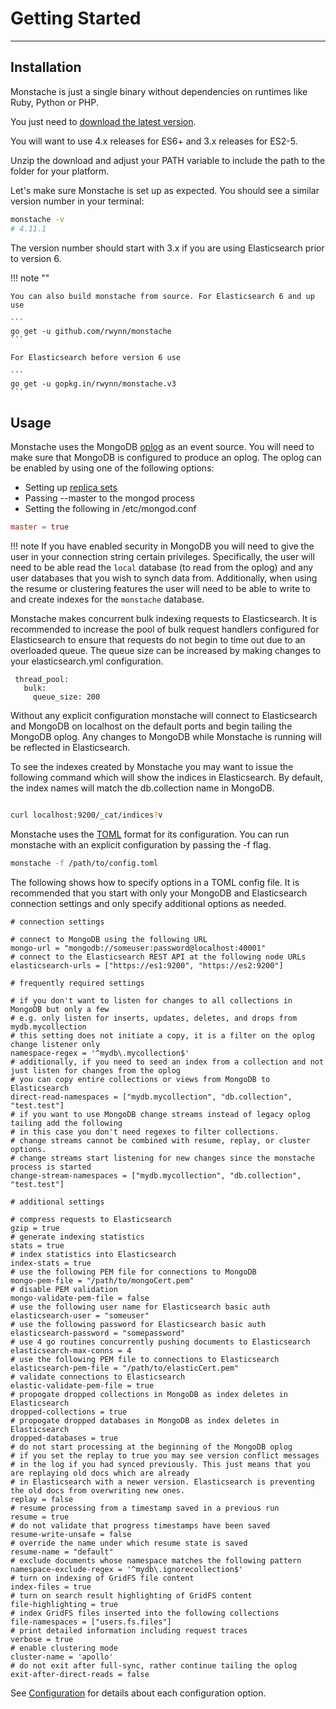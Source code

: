 # Getting Started

---

## Installation

Monstache is just a single binary without dependencies on runtimes like Ruby, Python or PHP.

You just need to [download the latest version](https://github.com/rwynn/monstache/releases).

You will want to use 4.x releases for ES6+ and 3.x releases for ES2-5.

Unzip the download and adjust your PATH variable to include the path to the folder for your platform.

Let's make sure Monstache is set up as expected. You should see a similar version number in your terminal:

```sh
monstache -v
# 4.11.1
```

The version number should start with 3.x if you are using Elasticsearch prior to version 6.

!!! note ""

	You can also build monstache from source. For Elasticsearch 6 and up use

	```
	go get -u github.com/rwynn/monstache
	```

	For Elasticsearch before version 6 use

	```
	go get -u gopkg.in/rwynn/monstache.v3
	```

## Usage

Monstache uses the MongoDB [oplog](https://docs.mongodb.com/manual/core/replica-set-oplog/) as an event source. You will need to make sure that MongoDB is configured to
produce an oplog.  The oplog can be enabled by using one of the following options:

+ Setting up [replica sets](http://docs.mongodb.org/manual/tutorial/deploy-replica-set/)
+ Passing --master to the mongod process
+ Setting the following in /etc/mongod.conf

```toml
master = true
```

!!! note
	If you have enabled security in MongoDB you will need to give the user in your connection string
	certain privileges.  Specifically, the user will need to be able read the `local` database (to read
	from the oplog) and any user databases that you wish to synch data from.  Additionally, when using the 
	resume or clustering features the user will need to be able to write to and create indexes for the 
	`monstache` database. 

Monstache makes concurrent bulk indexing requests to Elasticsearch.  It is recommended to increase the
pool of bulk request handlers configured for Elasticsearch to ensure that requests do not begin to time
out due to an overloaded queue. The queue size can be increased by making changes to your elasticsearch.yml
configuration.

```
 thread_pool:
   bulk:
     queue_size: 200
```

Without any explicit configuration monstache will connect to Elasticsearch and MongoDB on localhost
on the default ports and begin tailing the MongoDB oplog.  Any changes to MongoDB while Monstache is running will be reflected in Elasticsearch.

To see the indexes created by Monstache you may want to issue the following command which will show the indices in Elasticsearch. By default, the
index names will match the db.collection name in MongoDB.

```sh

curl localhost:9200/_cat/indices?v

```

Monstache uses the [TOML](https://github.com/toml-lang/toml) format for its configuration.  You can run 
monstache with an explicit configuration by passing the -f flag.

```sh
monstache -f /path/to/config.toml
```

The following shows how to specify options in a TOML config file.  It is recommended that you start with only your MongoDB
and Elasticsearch connection settings and only specify additional options as needed. 

```
# connection settings

# connect to MongoDB using the following URL
mongo-url = "mongodb://someuser:password@localhost:40001"
# connect to the Elasticsearch REST API at the following node URLs
elasticsearch-urls = ["https://es1:9200", "https://es2:9200"]

# frequently required settings

# if you don't want to listen for changes to all collections in MongoDB but only a few
# e.g. only listen for inserts, updates, deletes, and drops from mydb.mycollection
# this setting does not initiate a copy, it is a filter on the oplog change listener only
namespace-regex = '^mydb\.mycollection$'
# additionally, if you need to seed an index from a collection and not just listen for changes from the oplog
# you can copy entire collections or views from MongoDB to Elasticsearch
direct-read-namespaces = ["mydb.mycollection", "db.collection", "test.test"]
# if you want to use MongoDB change streams instead of legacy oplog tailing add the following
# in this case you don't need regexes to filter collections.
# change streams cannot be combined with resume, replay, or cluster options.
# change streams start listening for new changes since the monstache process is started
change-stream-namespaces = ["mydb.mycollection", "db.collection", "test.test"]

# additional settings

# compress requests to Elasticsearch
gzip = true
# generate indexing statistics
stats = true
# index statistics into Elasticsearch
index-stats = true
# use the following PEM file for connections to MongoDB
mongo-pem-file = "/path/to/mongoCert.pem"
# disable PEM validation
mongo-validate-pem-file = false
# use the following user name for Elasticsearch basic auth
elasticsearch-user = "someuser"
# use the following password for Elasticsearch basic auth
elasticsearch-password = "somepassword"
# use 4 go routines concurrently pushing documents to Elasticsearch
elasticsearch-max-conns = 4 
# use the following PEM file to connections to Elasticsearch
elasticsearch-pem-file = "/path/to/elasticCert.pem"
# validate connections to Elasticsearch
elastic-validate-pem-file = true
# propogate dropped collections in MongoDB as index deletes in Elasticsearch
dropped-collections = true
# propogate dropped databases in MongoDB as index deletes in Elasticsearch
dropped-databases = true
# do not start processing at the beginning of the MongoDB oplog
# if you set the replay to true you may see version conflict messages
# in the log if you had synced previously. This just means that you are replaying old docs which are already
# in Elasticsearch with a newer version. Elasticsearch is preventing the old docs from overwriting new ones.
replay = false
# resume processing from a timestamp saved in a previous run
resume = true
# do not validate that progress timestamps have been saved
resume-write-unsafe = false
# override the name under which resume state is saved
resume-name = "default"
# exclude documents whose namespace matches the following pattern
namespace-exclude-regex = '^mydb\.ignorecollection$'
# turn on indexing of GridFS file content
index-files = true
# turn on search result highlighting of GridFS content
file-highlighting = true
# index GridFS files inserted into the following collections
file-namespaces = ["users.fs.files"]
# print detailed information including request traces
verbose = true
# enable clustering mode
cluster-name = 'apollo'
# do not exit after full-sync, rather continue tailing the oplog
exit-after-direct-reads = false
```

See [Configuration](../config/) for details about each configuration
option.

